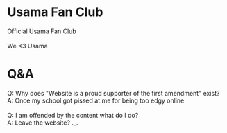 # Usama Fan Club

Official Usama Fan Club\
\
We <3 Usama

# Q&A

Q: Why does "Website is a proud supporter of the first amendment" exist?\
A: Once my school got pissed at me for being too edgy online\
\
Q: I am offended by the content what do I do?\
A: Leave the website? ._.